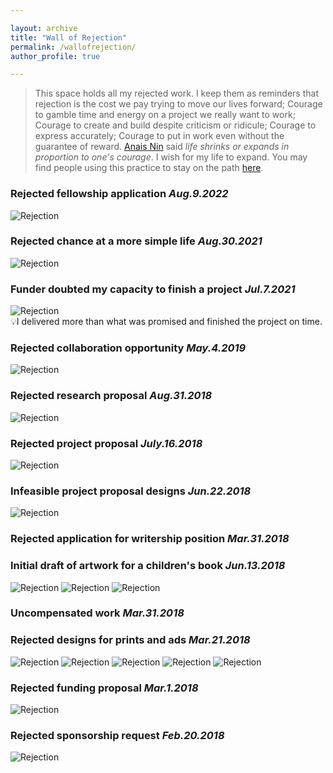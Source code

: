 ```yaml
---

layout: archive
title: "Wall of Rejection"
permalink: /wallofrejection/
author_profile: true

---
```


> This space holds all my rejected work. I keep them as reminders that rejection is the cost we pay trying to move our lives forward; Courage to gamble time and energy on a project we really want to work; Courage to create and build despite criticism or ridicule; Courage to express accurately; Courage to put in work even without the guarantee of reward. [Anais Nin](https://en.wikipedia.org/wiki/Ana%C3%AFs_Nin) said _life shrinks or expands in proportion to one's courage_. I wish for my life to expand. 
> You may find people using this practice to stay on the path [here](https://www.instagram.com/wallofrejection_/).

### Rejected fellowship application _Aug.9.2022_
![Rejection](/images/wor9.png)
### Rejected chance at a more simple life _Aug.30.2021_
![Rejection](/images/wor11.png)
### Funder doubted my capacity to finish a project _Jul.7.2021_
![Rejection](/images/wor10.png)  
💡I delivered more than what was promised and finished the project on time. 
### Rejected collaboration opportunity _May.4.2019_
![Rejection](/images/wor7.png)
### Rejected research proposal _Aug.31.2018_
![Rejection](/images/wor6.png)
### Rejected project proposal _July.16.2018_
![Rejection](/images/wor5.png)
### Infeasible project proposal designs _Jun.22.2018_
![Rejection](/images/wor4.png)
### Rejected application for writership position _Mar.31.2018_
### Initial draft of artwork for a children's book _Jun.13.2018_
![Rejection](/images/wor8.1.webp)
![Rejection](/images/wor8.2.webp)
![Rejection](/images/wor8.3.webp)
### Uncompensated work _Mar.31.2018_
### Rejected designs for prints and ads _Mar.21.2018_
![Rejection](/images/wor3.1.webp)
![Rejection](/images/wor3.2.webp)
![Rejection](/images/wor3.3.webp)
![Rejection](/images/wor3.4.webp)
![Rejection](/images/wor3.5.webp)
### Rejected funding proposal _Mar.1.2018_
![Rejection](/images/wor2.png)
### Rejected sponsorship request _Feb.20.2018_
![Rejection](/images/wor1.png)
